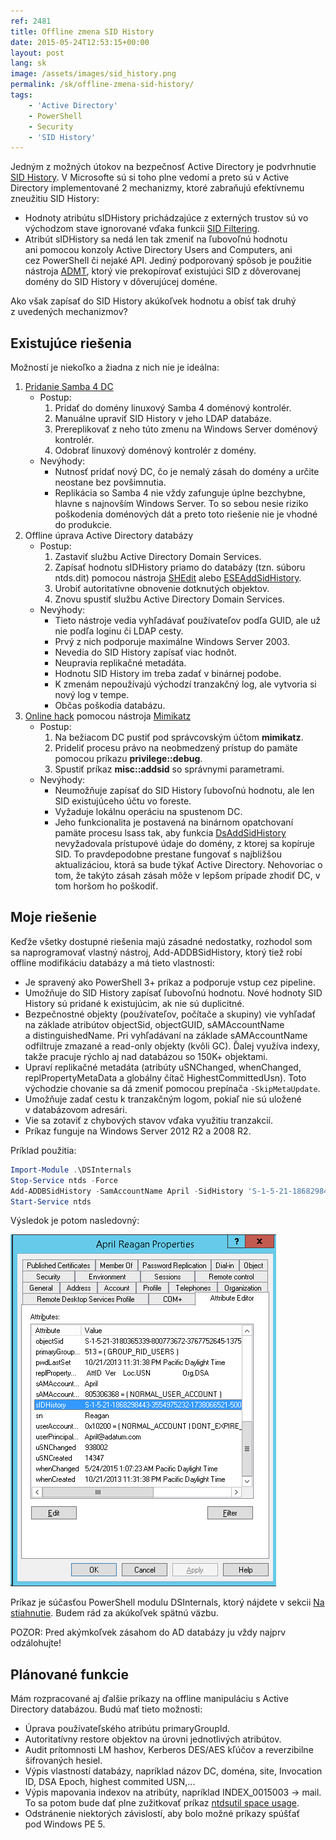 ```yaml
---
ref: 2481
title: Offline zmena SID History
date: 2015-05-24T12:53:15+00:00
layout: post
lang: sk
image: /assets/images/sid_history.png
permalink: /sk/offline-zmena-sid-history/
tags:
    - 'Active Directory'
    - PowerShell
    - Security
    - 'SID History'
---
```


Jedným z možných útokov na&nbsp;bezpečnosť Active Directory je&nbsp;podvrhnutie [SID History](https://blog.thesysadmins.co.uk/admt-series-3-sid-history.html "SID History"). V Microsofte sú si toho plne vedomí a&nbsp;preto sú v&nbsp;Active Directory implementované 2 mechanizmy, ktoré zabraňujú efektívnemu zneužitiu SID History:

- Hodnoty atribútu sIDHistory prichádzajúce z&nbsp;externých trustov sú vo východzom stave ignorované vďaka funkcii [SID Filtering](https://learn.microsoft.com/en-us/previous-versions/windows/it-pro/windows-server-2003/cc772633(v=ws.10) "Configuring SID Filtering Settings").
- Atribút sIDHistory sa nedá len tak zmeniť na&nbsp;ľubovoľnú hodnotu ani&nbsp;pomocou konzoly Active Directory Users and&nbsp;Computers, ani cez&nbsp;PowerShell či&nbsp;nejaké API. Jediný podporovaný spôsob je&nbsp;použitie nástroja [ADMT](https://learn.microsoft.com/en-us/troubleshoot/windows-server/identity/support-for-admt-and-pes "Active Directory Migration Tool"), ktorý vie prekopírovať existujúci SID z dôverovanej domény do&nbsp;SID History v&nbsp;dôverujúcej doméne.

Ako však zapísať do&nbsp;SID History akúkoľvek hodnotu a&nbsp;obísť tak druhý z&nbsp;uvedených mechanizmov?

<!--more-->

## Existujúce riešenia

Možností je&nbsp;niekoľko a&nbsp;žiadna z&nbsp;nich nie je&nbsp;ideálna:

1. [Pridanie Samba 4 DC](https://cosmoskey.blogspot.cz/2010/08/online-sidhistory-edit-sid-injection.html)
    - Postup: 
        1. Pridať do domény linuxový Samba 4 doménový kontrolér.
        2. Manuálne upraviť SID History v jeho LDAP databáze.
        3. Prereplikovať z neho túto zmenu na Windows Server doménový kontrolér.
        4. Odobrať linuxový doménový kontrolér z domény.
    - Nevýhody: 
        - Nutnosť pridať nový DC, čo je nemalý zásah do domény a určite neostane bez povšimnutia.
        - Replikácia so Samba 4 nie vždy zafunguje úplne bezchybne, hlavne s najnovším Windows Server. To so sebou nesie riziko poškodenia doménových dát a preto toto riešenie nie je vhodné do produkcie.
2. Offline úprava Active Directory databázy 
    - Postup: 
        1. Zastaviť službu Active Directory Domain Services.
        2. Zapísať hodnotu sIDHistory priamo do databázy (tzn. súboru ntds.dit) pomocou nástroja [SHEdit](https://www.tbiro.com/projects/SHEdit/ "SHEdit") alebo [ESEAddSidHistory](https://gexeg.blogspot.cz/2009/12/active-directory.html "Безопасность в Active Directory ").
        3. Urobiť autoritatívne obnovenie dotknutých objektov.
        4. Znovu spustiť službu Active Directory Domain Services.
    - Nevýhody: 
        - Tieto nástroje vedia vyhľadávať používateľov podľa GUID, ale už nie podľa loginu či LDAP cesty.
        - Prvý z nich podporuje maximálne Windows Server 2003.
        - Nevedia do SID History zapísať viac hodnôt.
        - Neupravia replikačné metadáta.
        - Hodnotu SID History im treba zadať v binárnej podobe.
        - K zmenám nepoužívajú východzí tranzakčný log, ale vytvoria si nový log v tempe.
        - Občas poškodia databázu.
3. [Online hack](https://twitter.com/gentilkiwi/status/511244626456346624) pomocou nástroja [Mimikatz](https://github.com/gentilkiwi/mimikatz)
    - Postup: 
        1. Na bežiacom DC pustiť pod správcovským účtom **mimikatz**.
        2. Prideliť procesu právo na neobmedzený prístup do pamäte pomocou príkazu **privilege::debug**.
        3. Spustiť príkaz **misc::addsid** so správnymi parametrami.
    - Nevýhody: 
        - Neumožňuje zapísať do SID History ľubovoľnú hodnotu, ale len SID existujúceho účtu vo foreste.
        - Vyžaduje lokálnu operáciu na spustenom DC.
        - Jeho funkcionalita je postavená na binárnom opatchovaní pamäte procesu lsass tak, aby funkcia [DsAddSidHistory](https://learn.microsoft.com/en-us/windows/win32/api/ntdsapi/nf-ntdsapi-dsaddsidhistoryw) nevyžadovala prístupové údaje do domény, z ktorej sa kopíruje SID. To pravdepodobne prestane fungovať s najbližšou aktualizáciou, ktorá sa bude týkať Active Directory. Nehovoriac o tom, že takýto zásah zásah môže v lepšom prípade zhodiť DC, v tom horšom ho poškodiť.

## Moje riešenie

Keďže všetky dostupné riešenia majú zásadné nedostatky, rozhodol som sa&nbsp;naprogramovať vlastný nástroj, Add-ADDBSidHistory, ktorý tiež robí offline modifikáciu databázy a&nbsp;má tieto vlastnosti:

- Je&nbsp;spravený ako PowerShell 3+ príkaz a&nbsp;podporuje vstup cez&nbsp;pipeline.
- Umožňuje do&nbsp;SID History zapísať ľubovoľnú hodnotu. Nové hodnoty SID History sú pridané k&nbsp;existujúcim, ak nie sú duplicitné.
- Bezpečnostné objekty (používateľov, počítače a&nbsp;skupiny) vie vyhľadať na&nbsp;základe atribútov objectSid, objectGUID, sAMAccountName a&nbsp;distinguishedName. Pri vyhľadávaní na&nbsp;základe sAMAccountName odfiltruje zmazané a&nbsp;read-only objekty (kvôli GC). Ďalej využíva indexy, takže pracuje rýchlo aj&nbsp;nad databázou so&nbsp;150K+ objektami.
- Upraví replikačné metadáta (atribúty uSNChanged, whenChanged, replPropertyMetaData a&nbsp;globálny čítač HighestCommittedUsn). Toto východzie chovanie sa&nbsp;dá zmeniť pomocou prepínača `-SkipMetaUpdate`.
- Umožňuje zadať cestu k&nbsp;tranzakčným logom, pokiaľ nie sú uložené v&nbsp;databázovom adresári.
- Vie sa&nbsp;zotaviť z&nbsp;chybových stavov vďaka využitiu tranzakcií.
- Príkaz funguje na&nbsp;Windows Server 2012 R2 a&nbsp;2008 R2.

Príklad použitia:

```powershell
Import-Module .\DSInternals
Stop-Service ntds -Force
Add-ADDBSidHistory -SamAccountName April -SidHistory 'S-1-5-21-1868298443-3554975232-1738066521-500' -DBPath 'C:\Windows\NTDS\ntds.dit'
Start-Service ntds
```

Výsledok je&nbsp;potom nasledovný:

![Sid History](../../assets/images/sid_history.png)

Príkaz je&nbsp;súčasťou PowerShell modulu DSInternals, ktorý nájdete v&nbsp;sekcii [Na stiahnutie](/sk/na-stiahnutie/ "Na stiahnutie"). Budem rád za&nbsp;akúkoľvek spätnú väzbu.

POZOR: Pred akýmkoľvek zásahom do&nbsp;AD databázy ju vždy najprv odzálohujte!

## Plánované funkcie

Mám rozpracované aj&nbsp;ďalšie príkazy na&nbsp;offline manipuláciu s&nbsp;Active Directory databázou. Budú mať tieto možnosti:

- Úprava používateľského atribútu primaryGroupId.
- Autoritatívny restore objektov na&nbsp;úrovni jednotlivých atribútov.
- Audit prítomnosti LM hashov, Kerberos DES/AES kľúčov a reverzibilne šifrovaných hesiel.
- Výpis vlastností databázy, napríklad názov DC, doména, site, Invocation ID, DSA Epoch, highest commited USN,...
- Výpis mapovania indexov na&nbsp;atribúty, napríklad INDEX_0015003 -&gt; mail. To&nbsp;sa potom bude dať plne zužitkovať príkaz [ntdsutil space usage](https://learn.microsoft.com/en-us/previous-versions/windows/it-pro/windows-server-2012-R2-and-2012/cc753900(v=ws.11) "ntdsutil files").
- Odstránenie niektorých závislostí, aby bolo možné príkazy spúšťať pod&nbsp;Windows PE 5.